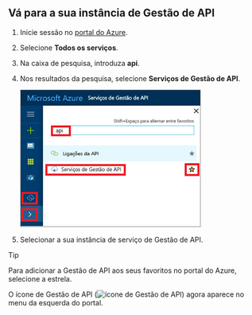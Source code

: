 ## <a name="go-to-your-api-management-instance"></a>Vá para a sua instância de Gestão de API

1. Inicie sessão no [portal do Azure](https://portal.azure.com). 
2. Selecione **Todos os serviços**.  
3. Na caixa de pesquisa, introduza **api**.
4. Nos resultados da pesquisa, selecione **Serviços de Gestão de API**.

    ![Selecionar os serviços de Gestão de API nos resultados de pesquisa](./media/api-management-navigate-to-instance/navigate-to-api-management-services.png)

5. Selecionar a sua instância de serviço de Gestão de API.

> [!TIP]
> Para adicionar a Gestão de API aos seus favoritos no portal do Azure, selecione a estrela.
>
> O ícone de Gestão de API (![ícone de Gestão de API](./media/api-management-navigate-to-instance/apim-icon.png)) agora aparece no menu da esquerda do portal.
 


